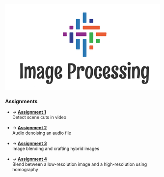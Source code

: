 <p align="center">
  <a href="https://shnaton.huji.ac.il/index.php/NewSyl/67829/2/2022/">
    <img src="https://github.com/neriabd/neriabd/blob/main/logos/ImageProcessing.png" alt="IMP Icon">
  </a>
</p>

### Assignments  
-  → [**Assignment 1**](https://github.com/neriabd/ImageProcessing/tree/main/Assignment%201)
<br> Detect scene cuts in video
<br><br>
-  → [**Assignment 2**](https://github.com/neriabd/ImageProcessing/tree/main/Assignment%202)
<br> Audio denoising an audio file
<br><br>
-  → [**Assignment 3**](https://github.com/neriabd/ImageProcessing/tree/main/Assignment%203)
<br> Image blending and crafting hybrid images
<br><br>
-  → [**Assignment 4**](https://github.com/neriabd/ImageProcessing/tree/main/Assignment%204)
<br> Blend between a low-resolution image and a high-resolution using homography
<br><br> 
